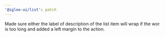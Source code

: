 ```yaml
---
'@igloo-ui/list': patch
---
```


Made sure either the label of description of the list item will wrap if the wor is too long and added a left margin to the action.
